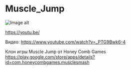 # Muscle_Jump
![Image alt](https://github.com/Sup-00/Pictures/blob/main/MuscleJump.png)

https://youtu.be/<PTG9Bwk6-4>

Видео: https://www.youtube.com/watch?v=_PTG9Bwk6-4

Клон игры Muscle Jump от Honey Comb Games
https://play.google.com/store/apps/details?id=com.honeycombgames.musclesmash
